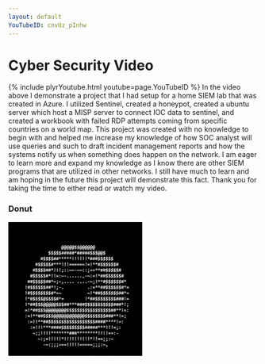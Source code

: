```yaml
---
layout: default
YouTubeID: cnvUz_pInhw
---
```






# Cyber Security Video

{% include plyrYoutube.html youtube=page.YouTubeID %}
In the video above I demonstrate a project that I had setup for a home SIEM lab that was created in Azure. I utilized Sentinel, created a honeypot, created a ubuntu server which host a MISP server to connect IOC data to sentinel, and created a workbook with failed RDP attempts coming from specific countries on a world map. This project was created with no knowledge to begin with and helped me increase my knowledge of how SOC analyst will use queries and such to draft incident management reports and how the systems notify us when something does happen on the network. I am eager to learn more and expand my knowledge as I know there are other SIEM programs that are utilized in other networks. I still have much to learn and am hoping in the future this project will demonstrate this fact. Thank you for taking the time to either read or watch my video.  


### Donut

![DONUT](donut.gif)
